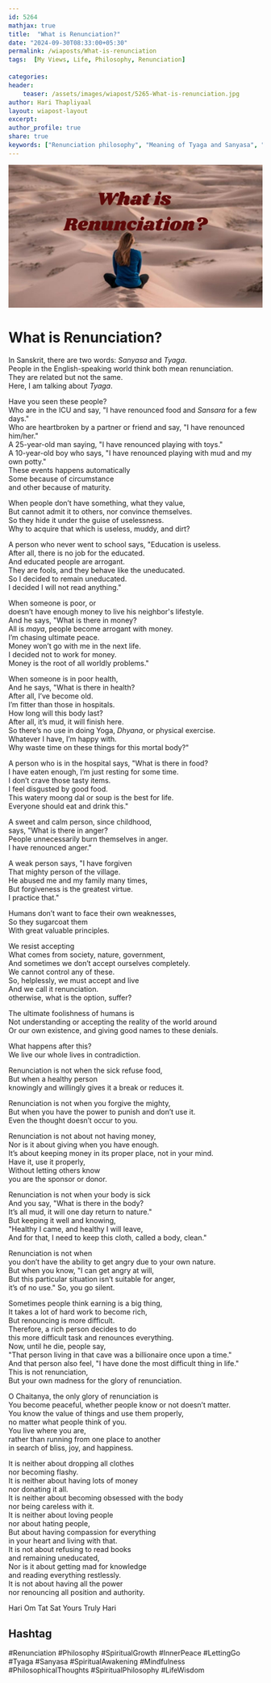 ```yaml
---        
id: 5264        
mathjax: true        
title:  "What is Renunciation?"        
date: "2024-09-30T08:33:00+05:30"        
permalink: /wiaposts/What-is-renunciation
tags:  [My Views, Life, Philosophy, Renunciation]         
        
categories:        
header:        
    teaser: /assets/images/wiapost/5265-What-is-renunciation.jpg        
author: Hari Thapliyaal        
layout: wiapost-layout        
excerpt:        
author_profile: true        
share: true
keywords: ["Renunciation philosophy", "Meaning of Tyaga and Sanyasa", "What is renunciation in life", "Renunciation vs detachment", "Spiritual renunciation", "True renunciation meaning", "Philosophy of letting go", "Inner peace through renunciation"]       
--- 
```


![What is Renunciation?](/assets/images/wiapost/5265-What-is-renunciation.jpg)


# **What is Renunciation?**

In Sanskrit, there are two words: *Sanyasa* and *Tyaga*.  
People in the English-speaking world think both mean renunciation.  
They are related but not the same.  
Here, I am talking about *Tyaga*.  

Have you seen these people?  
Who are in the ICU and say, 
"I have renounced food and *Sansara* for a few days."  
Who are heartbroken by a partner or friend and say, 
"I have renounced him/her."  
A 25-year-old man saying, 
"I have renounced playing with toys."  
A 10-year-old boy who says, 
"I have renounced playing with mud and my own potty."  
These events happens automatically   
Some because of circumstance   
and other because of maturity.  

When people don’t have something, what they value,  
But cannot admit it to others, nor convince themselves.  
So they hide it under the guise of uselessness.  
Why to acquire that which is useless, muddy, and dirt? 
 
A person who never went to school says, 
"Education is useless.  
After all, there is no job for the educated.  
And educated people are arrogant.  
They are fools, and they behave like the uneducated.  
So I decided to remain uneducated.  
I decided I will not read anything."  

When someone is poor, or   
doesn’t have enough money to live his neighbor's lifestyle.  
And he says, "What is there in money?  
All is *maya*, people become arrogant with money.  
I’m chasing ultimate peace.   
Money won’t go with me in the next life.  
I decided not to work for money.  
Money is the root of all worldly problems."  

When someone is in poor health,  
And he says, "What is there in health?  
After all, I’ve become old.  
I’m fitter than those in hospitals.  
How long will this body last?  
After all, it’s mud, it will finish here.  
So there’s no use in doing Yoga, *Dhyana*, or physical exercise.  
Whatever I have, I’m happy with.  
Why waste time on these things for this mortal body?"  

A person who is in the hospital says, "What is there in food?  
I have eaten enough, I’m just resting for some time.  
I don’t crave those tasty items.  
I feel disgusted by good food.  
This watery moong dal or soup is the best for life.  
Everyone should eat and drink this."  

A sweet and calm person, since childhood,  
says, "What is there in anger?  
People unnecessarily burn themselves in anger.  
I have renounced anger."  

A weak person says, "I have forgiven  
That mighty person of the village.  
He abused me and my family many times,  
But forgiveness is the greatest virtue.  
I practice that."  

Humans don’t want to face their own weaknesses,  
So they sugarcoat them  
With great valuable principles.  

We resist accepting  
What comes from society, nature, government,  
And sometimes we don’t accept ourselves completely.  
We cannot control any of these.  
So, helplessly, we must accept and live  
And we call it renunciation.  
otherwise, what is the option, suffer?

The ultimate foolishness of humans is  
Not understanding or accepting 
the reality of the world around  
Or our own existence, 
and giving good names to these denials.  

What happens after this?  
We live our whole lives in contradiction.  

Renunciation is not when the sick refuse food,  
But when a healthy person   
knowingly and willingly gives it a break or reduces it.  

Renunciation is not when you forgive the mighty,  
But when you have the power to punish and don’t use it.  
Even the thought doesn’t occur to you.  

Renunciation is not about not having money,  
Nor is it about giving when you have enough.  
It’s about keeping money in its proper place, not in your mind.  
Have it, use it properly,  
Without letting others know   
you are the sponsor or donor.  

Renunciation is not when your body is sick  
And you say, "What is there in the body?  
It’s all mud, it will one day return to nature."  
But keeping it well and knowing,  
"Healthy I came, and healthy I will leave,  
And for that, I need to keep this cloth, called a body, clean."  

Renunciation is not when   
you don’t have the ability to get angry 
due to your own nature.  
But when you know, "I can get angry at will,  
But this particular situation isn’t suitable for anger,  
it’s of no use." So, you go silent.  

Sometimes people think earning is a big thing,  
It takes a lot of hard work to become rich,  
But renouncing is more difficult.  
Therefore, a rich person decides to do   
this more difficult task and renounces everything.  
Now, until he die, people say,  
"That person living in that cave was a billionaire once upon a time."  
And that person also feel, 
"I have done the most difficult thing in life."  
This is not renunciation,  
But your own madness for the glory of renunciation.  

O Chaitanya, the only glory of renunciation is  
You become peaceful, 
whether people know or not doesn’t matter.  
You know the value of things and use them properly,   
no matter what people think of you.  
You live where you are,   
rather than running from one place to another   
in search of bliss, joy, and happiness.  

It is neither about dropping all clothes   
nor becoming flashy.  
It is neither about having lots of money   
nor donating it all.  
It is neither about becoming obsessed with the body   
nor being careless with it.  
It is neither about loving people    
nor about hating people,    
But about having compassion for everything   
in your heart and living with that.   
It is not about refusing to read books   
and remaining uneducated,    
Nor is it about getting mad for knowledge   
and reading everything restlessly.   
It is not about having all the power   
nor renouncing all position and authority.

Hari Om Tat Sat
Yours Truly Hari

## Hashtag 
#Renunciation
#Philosophy
#SpiritualGrowth
#InnerPeace
#LettingGo
#Tyaga
#Sanyasa
#SpiritualAwakening
#Mindfulness
#PhilosophicalThoughts
#SpiritualPhilosophy
#LifeWisdom